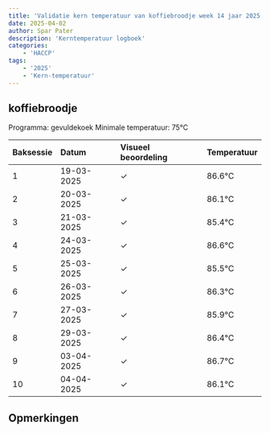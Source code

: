 ```yaml
---
title: 'Validatie kern temperatuur van koffiebroodje week 14 jaar 2025'
date: 2025-04-02
author: Spar Pater
description: 'Kerntemperatuur logboek'
categories:
    - 'HACCP'
tags:
    - '2025'
    - 'Kern-temperatuur'
---
```


## koffiebroodje

Programma: gevuldekoek
Minimale temperatuur: 75°C

| Baksessie | Datum | Visueel beoordeling | Temperatuur |
|:---|:---|:---|:---|
| 1 | 19-03-2025 | &check; | 86.6°C |
| 2 | 20-03-2025 | &check; | 86.1°C |
| 3 | 21-03-2025 | &check; | 85.4°C |
| 4 | 24-03-2025 | &check; | 86.6°C |
| 5 | 25-03-2025 | &check; | 85.5°C |
| 6 | 26-03-2025 | &check; | 86.3°C |
| 7 | 27-03-2025 | &check; | 85.9°C |
| 8 | 29-03-2025 | &check; | 86.4°C |
| 9 | 03-04-2025 | &check; | 86.7°C |
| 10 | 04-04-2025 | &check; | 86.1°C |

## Opmerkingen


